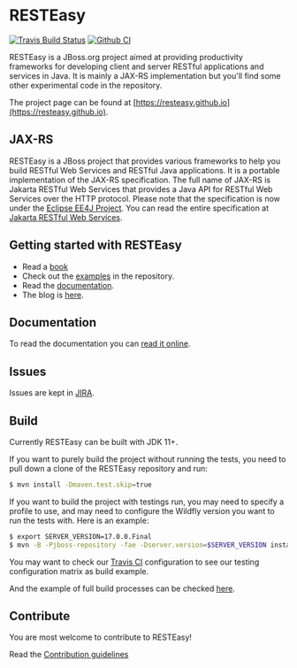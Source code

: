 # RESTEasy

[![Travis Build Status](https://travis-ci.org/resteasy/Resteasy.svg?branch=master)](https://travis-ci.org/resteasy/Resteasy)
[![Github CI](https://github.com/resteasy/resteasy/actions/workflows/maven.yml/badge.svg)](https://github.com/resteasy/resteasy/actions)

RESTEasy is a JBoss.org project aimed at providing productivity frameworks for developing client and server RESTful applications and services in Java.  It is mainly a JAX-RS implementation but you'll find some other experimental code in the repository.

The project page can be found at [https://resteasy.github.io](https://resteasy.github.io).

## JAX-RS

RESTEasy is a JBoss project that provides various frameworks to help you build RESTful Web Services and RESTful Java applications. It is a portable implementation of the JAX-RS specification. The full name of JAX-RS is Jakarta RESTful Web Services that provides a Java API for RESTful Web Services over the HTTP protocol. Please note that the specification is now under the [Eclipse EE4J Project](https://github.com/eclipse-ee4j). You can read the entire specification at [Jakarta RESTful Web Services](https://github.com/eclipse-ee4j/jaxrs-api).

## Getting started with RESTEasy

- Read a [book](https://resteasy.github.io/books)
- Check out the [examples](https://github.com/resteasy/resteasy-examples) in the repository.
- Read the [documentation](https://resteasy.github.io/docs).
- The blog is [here](https://resteasy.github.io//blogs).

## Documentation

To read the documentation you can [read it online](https://resteasy.github.io/docs).

## Issues

Issues are kept in [JIRA](https://issues.redhat.com/projects/RESTEASY/issues).

## Build

Currently RESTEasy can be built with JDK 11+.

If you want to purely build the project without running the tests, you need to pull down a clone of the RESTEasy repository and run:

```bash
$ mvn install -Dmaven.test.skip=true
```

If you want to build the project with testings run, you may need to specify a profile to use, and may need to configure the Wildfly version you want to run the tests with. Here is an example:

```bash
$ export SERVER_VERSION=17.0.0.Final
$ mvn -B -Pjboss-repository -fae -Dserver.version=$SERVER_VERSION install
```

You may want to check our [Travis CI](https://github.com/resteasy/Resteasy/blob/master/.travis.yml) configuration to see our testing configuration matrix as build example.

And the example of full build processes can be checked [here](https://travis-ci.org/resteasy/Resteasy).

## Contribute

You are most welcome to contribute to RESTEasy!

Read the [Contribution guidelines](./CONTRIBUTING.md)

